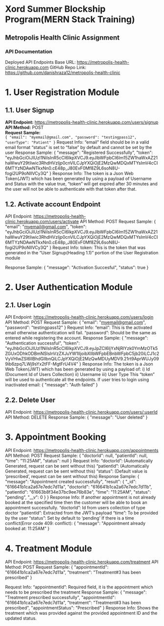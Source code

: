 # Xord Summer Blockship Program(MERN Stack Training)
## Metropolis Health Clinic Assignment ##
### API Documentation ###

Deployed API Endpoints Base URL: https://metropolis-health-clinic.herokuapp.com
GitHub Repo Link: https://github.com/danishraza12/metropolis-health-clinic
 
# 1.     User Registration Module #
## 1.1.         User Signup ##
**API Endpoint:** https://metropolis-health-clinic.herokuapp.com/users/signup \
**API Method:** POST\
**Request Sample:**\
`{
    "email": "myemail@gmail.com",
    "password": "testingpass12",
    "userType": "Patient"
}`
Request Info:
“email” field should be in a valid email format
“status” is set to “false” by default and cannot be set by the user
Response Sample:
{
    "message": "Registered Successfully",
    "token": "eyJhbGciOiJIUzI1NiIsInR5cCI6IkpXVCJ9.eyJlbWFpbCI6Im15ZW1haWxAZ21haWwuY29tIiwic3RhdHVzIjp0cnVlLCJpYXQiOjE2MzQwMDQxMTYsImV4cCI6MTYzNDAwNTkxNn0.cE48p_J80EvF0Mf8Z9L6soN8U-fogi2UP9oNlIVCy3Q"
}
Response Info:
The token is a Json Web Token(JWT) which has been generated by using a payload of Username and Status with the value true, “token” will get expired after 30 minutes and the user will not be able to authenticate with that token after that.

## 1.2.         Activate account Endpoint ##
API Endpoint: https://metropolis-health-clinic.herokuapp.com/users/activate
API Method: POST
Request Sample:
{
    "email": "myemail@gmail.com",
    "token": "eyJhbGciOiJIUzI1NiIsInR5cCI6IkpXVCJ9.eyJlbWFpbCI6Im15ZW1haWxAZ21haWwuY29tIiwic3RhdHVzIjp0cnVlLCJpYXQiOjE2MzQwMDQxMTYsImV4cCI6MTYzNDAwNTkxNn0.cE48p_J80EvF0Mf8Z9L6soN8U-fogi2UP9oNlIVCy3Q"
}
Request Info:
token: This is the token that was generated in the “User Signup(Heading 1.1)” portion of the User Registration module
 
Response Sample:
{
    "message": "Activation Succesful",
    "status": true
}
 
# 2.     User Authentication Module #
## 2.1.         User Login ##
API Endpoint: https://metropolis-health-clinic.herokuapp.com/users/login
API Method: POST
Request Sample:
{
    "email": "myemail@gmail.com",
    "password": "testingpass12"
}
Request Info:
“email”: This is the activated email otherwise authentication will fail.
“password”: Should be the same as entered while registering the account.
Response Sample:
{
    "message": "Authentication successful",
    "token": "eyJhbGciOiJIUzI1NiIsInR5cCI6IkpXVCJ9.eyJpZCI6IjYxNjRlYzk0YmMzOTk5ZGUxODhkODBmNSIsInVzZXJuYW1lIjoibXllbWFpbEBnbWFpbC5jb20iLCJ1c2VyVHlwZSI6IlBhdGllbnQiLCJpYXQiOjE2MzQwMDUyMDV9.21rt9AprWUJy099ib6zpq7LWj9sYx2tFF-MgtFrU4V4"
}
Response Info:
The token is a Json Web Token(JWT) which has been generated by using a payload of:
i)                    Id (Document Id of Users Collection)
ii)                   Username
iii)                 User Type
This “token” will be used to authenticate all the endpoints.
If user tries to login using inactivated email:
{
    "message": "Auth failed"
}
 
## 2.2.         Delete User ##
API Endpoint: https://metropolis-health-clinic.herokuapp.com/users/:userId
API Method: DELETE
Response Sample:
{
    "message": "User deleted"
}
 
 
 
# 3.     Appointment Booking #
API Endpoint: https://metropolis-health-clinic.herokuapp.com/appointments
API Method: POST
Request Sample:
{
    "doctorId": null,
    "patientId": null,
    "time": "11:25AM",
    "status": null
}
Request Info:
“doctorId”: (Automatically Generated, request can be sent without this)
“patientId”: (Automatically Generated, request can be sent without this)
“status”: (Default value is ‘prescribed’, request can be sent without this)
Response Sample:
{
    "message": "Appointment created successfully",
    "result": {
        "_id": "616641b1ca2a67e7edc7d11a",
        "doctorId": "616641b1ca2a67e7edc7d11b",
        "patientId": "61663b8f34e37bc9ee76b83e",
        "time": "11:25AM",
        "status": "pending",
        "__v": 0
    }
}
Response Info:
If another appointment is not already booked at the specified time then the customer will be able to book an appointment successfully.
“doctorId”: Id from users collection of type doctor
“patientId”: Extracted from the JWT’s payload
“time”: To be provided by the user
“status”: Set by default to ‘pending’
If there is a time conflict(Error code 409: conflict):
{
    "message": "Appointment already booked at: 11:25AM"
}
 
# 4.    Treatment Module #
API Endpoint: https://metropolis-health-clinic.herokuapp.com/treatment
API Method: POST
Request Sample:
{
    "appointmentId": "616641b1ca2a67e7edc7d11a",
    "treatment": "Treatment#3 has been prescribed"
}
 
Request Info:
“appointmentId”: Required field, it is the appointment which needs to be prescribed the treatment
Response Sample:
{
    "message": "Treatment prescribed successfully",
    "appointmentId": "616641b1ca2a67e7edc7d11a",
    "treatment": "Treatment#3 has been prescribed",
    "appointmentStatus": "Prescribed"
}
Response Info:
Shows the treatment which was provided against the provided appointment ID and the updated status.
